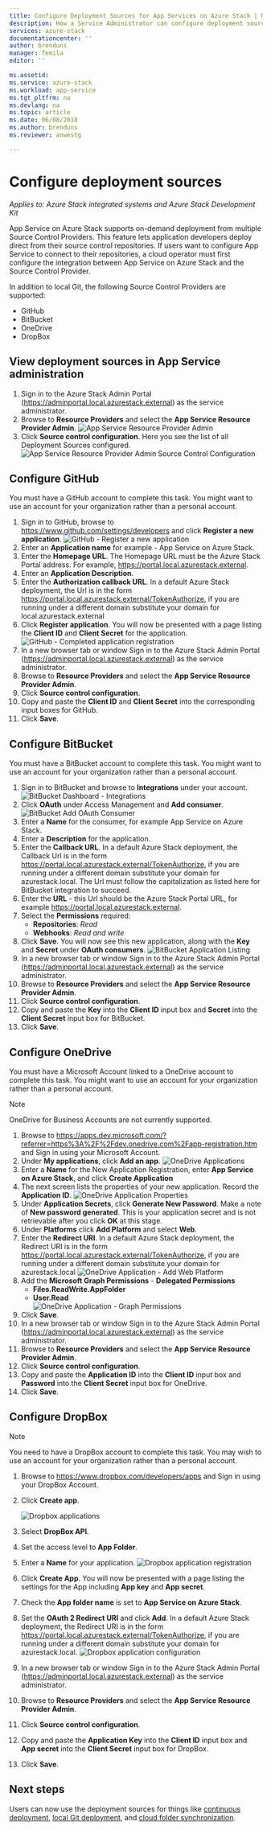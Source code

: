 ```yaml
---
title: Configure Deployment Sources for App Services on Azure Stack | Microsoft Docs
description: How a Service Administrator can configure deployment sources (Git, GitHub, BitBucket, DropBox and OneDrive) for App Service on Azure Stack
services: azure-stack
documentationcenter: ''
author: brenduns
manager: femila
editor: ''

ms.assetid:
ms.service: azure-stack
ms.workload: app-service
ms.tgt_pltfrm: na
ms.devlang: na
ms.topic: article
ms.date: 06/08/2018
ms.author: brenduns
ms.reviewer: anwestg

---
```


# Configure deployment sources
*Applies to: Azure Stack integrated systems and Azure Stack Development Kit*


App Service on Azure Stack supports on-demand deployment from multiple Source Control Providers. This feature lets application developers deploy direct from their source control repositories. If users want to configure App Service to connect to their repositories, a cloud operator must first configure the integration between App Service on Azure Stack and the Source Control Provider.  

In addition to local Git, the following Source Control Providers are supported:

* GitHub
* BitBucket
* OneDrive
* DropBox

## View deployment sources in App Service administration

1. Sign in to the Azure Stack Admin Portal (https://adminportal.local.azurestack.external) as the service administrator.
2. Browse to **Resource Providers** and select the **App Service Resource Provider Admin**.
    ![App Service Resource Provider Admin][1]
3. Click **Source control configuration**.  Here you see the list of all Deployment Sources configured.
    ![App Service Resource Provider Admin Source Control Configuration][2]

## Configure GitHub

You must have a GitHub account to complete this task. You might want to use an account for your organization rather than a personal account.

1. Sign in to GitHub, browse to https://www.github.com/settings/developers and click **Register a new application**.
    ![GitHub - Register a new application][3]
2. Enter an **Application name** for example - App Service on Azure Stack.
3. Enter the **Homepage URL**. The Homepage URL must be the Azure Stack Portal address. For example, https://portal.local.azurestack.external.
4. Enter an **Application Description**.
5. Enter the **Authorization callback URL**.  In a default Azure Stack deployment, the Url is in the form https://portal.local.azurestack.external/TokenAuthorize, if you are running under a different domain substitute your domain for local.azurestack.external
6. Click **Register application**.  You will now be presented with a page listing the **Client ID** and **Client Secret** for the application.
    ![GitHub - Completed application registration][5]
7.  In a new browser tab or window Sign in to the Azure Stack Admin Portal (https://adminportal.local.azurestack.external) as the service administrator.
8.  Browse to **Resource Providers** and select the **App Service Resource Provider Admin**.
9. Click **Source control configuration**.
10. Copy and paste the **Client ID** and **Client Secret** into the corresponding input boxes for GitHub.
11. Click **Save**.

## Configure BitBucket

You must have a BitBucket account to complete this task. You might want to use an account for your organization rather than a personal account.

1. Sign in to BitBucket and browse to **Integrations** under your account.
    ![BitBucket Dashboard - Integrations][7]
2. Click **OAuth** under Access Management and **Add consumer**.
    ![BitBucket Add OAuth Consumer][8]
3. Enter a **Name** for the consumer, for example App Service on Azure Stack.
4. Enter a **Description** for the application.
5. Enter the **Callback URL**.  In a default Azure Stack deployment, the Callback Url is in the form https://portal.local.azurestack.external/TokenAuthorize, if you are running under a different domain substitute your domain for azurestack.local.  The Url must follow the capitalization as listed here for BitBucket integration to succeed.
6. Enter the **URL** - this Url should be the Azure Stack Portal URL, for example https://portal.local.azurestack.external.
7. Select the **Permissions** required:
    - **Repositories**: *Read*
    - **Webhooks**: *Read and write*
8. Click **Save**.  You will now see this new application, along with the **Key** and **Secret** under **OAuth consumers**.
    ![BitBucket Application Listing][9]
9.  In a new browser tab or window Sign in to the Azure Stack Admin Portal (https://adminportal.local.azurestack.external) as the service administrator.
10.  Browse to **Resource Providers** and select the **App Service Resource Provider Admin**.
11. Click **Source control configuration**.
12. Copy and paste the **Key** into the **Client ID** input box and **Secret** into the **Client Secret** input box for BitBucket.
13. Click **Save**.


## Configure OneDrive

You must have a Microsoft Account linked to a OneDrive account to complete this task.  You might want to use an account for your organization rather than a personal account.

> [!NOTE]
> OneDrive for Business Accounts are not currently supported.

1. Browse to https://apps.dev.microsoft.com/?referrer=https%3A%2F%2Fdev.onedrive.com%2Fapp-registration.htm and Sign in using your Microsoft Account.
2. Under **My applications**, click **Add an app**.
![OneDrive Applications][10]
3. Enter a **Name** for the New Application Registration, enter **App Service on Azure Stack**, and click **Create Application**
4. The next screen lists the properties of your new application. Record the **Application ID**.
![OneDrive Application Properties][11]
5. Under **Application Secrets**, click **Generate New Password**. Make a note of **New password generated**. This is your application secret and is not retrievable after you click **OK** at this stage.
6. Under **Platforms** click **Add Platform** and select **Web**.
7. Enter the **Redirect URI**.  In a default Azure Stack deployment, the Redirect URI is in the form https://portal.local.azurestack.external/TokenAuthorize, if you are running under a different domain substitute your domain for azurestack.local
![OneDrive Application - Add Web Platform][12]
8. Add the **Microsoft Graph Permissions** - **Delegated Permissions**
    - **Files.ReadWrite.AppFolder**
    - **User.Read**  
      ![OneDrive Application - Graph Permissions][13]
9. Click **Save**.
10.  In a new browser tab or window Sign in to the Azure Stack Admin Portal (https://adminportal.local.azurestack.external) as the service administrator.
11.  Browse to **Resource Providers** and select the **App Service Resource Provider Admin**.
12. Click **Source control configuration**.
13. Copy and paste the **Application ID** into the **Client ID** input box and **Password** into the **Client Secret** input box for OneDrive.
14. Click **Save**.

## Configure DropBox

> [!NOTE]
> You need to have a DropBox account to complete this task.  You may wish to use an account for your organization rather than a personal account.

1. Browse to https://www.dropbox.com/developers/apps and Sign in using your DropBox Account.
2. Click **Create app**.

    ![Dropbox applications][14]

3. Select **DropBox API**.
4. Set the access level to **App Folder**.
5. Enter a **Name** for your application.
![Dropbox application registration][15]
6. Click **Create App**.  You will now be presented with a page listing the settings for the App including **App key** and **App secret**.
7. Check the **App folder name** is set to **App Service on Azure Stack**.
8. Set the **OAuth 2 Redirect URI** and click **Add**.  In a default Azure Stack deployment, the Redirect URI is in the form https://portal.local.azurestack.external/TokenAuthorize, if you are running under a different domain substitute your domain for azurestack.local.
![Dropbox application configuration][16]
9.  In a new browser tab or window Sign in to the Azure Stack Admin Portal (https://adminportal.local.azurestack.external) as the service administrator.
10.  Browse to **Resource Providers** and select the **App Service Resource Provider Admin**.
11. Click **Source control configuration**.
12. Copy and paste the **Application Key** into the **Client ID** input box and **App secret** into the **Client Secret** input box for DropBox.
13. Click **Save**.


<!--Image references-->
[1]: ./media/azure-stack-app-service-configure-deployment-sources/App-service-provider-admin.png
[2]: ./media/azure-stack-app-service-configure-deployment-sources/App-service-provider-admin-source-control-configuration.png
[3]: ./media/azure-stack-app-service-configure-deployment-sources/App-service-provider-admin-github-developer-applications.png
[4]: ./media/azure-stack-app-service-configure-deployment-sources/App-service-provider-admin-github-register-a-new-oauth-application-populated.png
[5]: ./media/azure-stack-app-service-configure-deployment-sources/App-service-provider-admin-github-register-a-new-oauth-application-complete.png
[6]: ./media/azure-stack-app-service-configure-deployment-sources/App-service-provider-admin-roles-management-server-repair-all.png
[7]: ./media/azure-stack-app-service-configure-deployment-sources/App-service-provider-admin-bitbucket-dashboard.png
[8]: ./media/azure-stack-app-service-configure-deployment-sources/App-service-provider-admin-bitbucket-access-management-add-oauth-consumer.png
[9]: ./media/azure-stack-app-service-configure-deployment-sources/App-service-provider-admin-bitbucket-access-management-add-oauth-consumer-complete.png
[10]: ./media/azure-stack-app-service-configure-deployment-sources/App-service-provider-admin-Onedrive-applications.png
[11]: ./media/azure-stack-app-service-configure-deployment-sources/App-service-provider-admin-Onedrive-application-registration.png
[12]: ./media/azure-stack-app-service-configure-deployment-sources/App-service-provider-admin-Onedrive-application-platform.png
[13]: ./media/azure-stack-app-service-configure-deployment-sources/App-service-provider-admin-Onedrive-application-graph-permissions.png
[14]: ./media/azure-stack-app-service-configure-deployment-sources/App-service-provider-admin-Dropbox-applications.png
[15]: ./media/azure-stack-app-service-configure-deployment-sources/App-service-provider-admin-Dropbox-application-registration.png
[16]: ./media/azure-stack-app-service-configure-deployment-sources/App-service-provider-admin-Dropbox-application-configuration.png

## Next steps

Users can now use the deployment sources for things like [continuous deployment](https://docs.microsoft.com/azure/app-service-web/app-service-continuous-deployment), [local Git deployment](https://docs.microsoft.com/azure/app-service-web/app-service-deploy-local-git), and [cloud folder synchronization](https://docs.microsoft.com/azure/app-service-web/app-service-deploy-content-sync).
